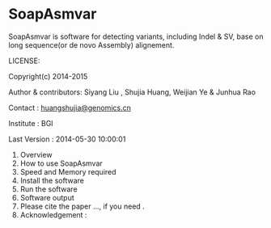 SoapAsmvar
==========
SoapAsmvar is software for detecting variants, including Indel & SV, base on long sequence(or de novo Assembly) alignement.

LICENSE: 

Copyright(c) 2014-2015

Author & contributors: Siyang Liu , Shujia Huang, Weijian Ye & Junhua Rao

Contact              : huangshujia@genomics.cn

Institute            : BGI

Last Version         : 2014-05-30 10:00:01

1. Overview
2. How to use SoapAsmvar
3. Speed and Memory required
4. Install the software
5. Run the software
6. Software output 
7. Please cite the paper ..., if you need .
8. Acknowledgement :


